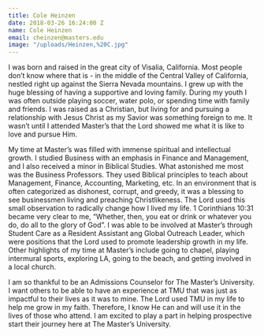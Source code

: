 ```yaml
---
title: Cole Heinzen
date: 2018-03-26 16:24:00 Z
name: Cole Heinzen
email: cheinzen@masters.edu
image: "/uploads/Heinzen,%20C.jpg"
---
```


I was born and raised in the great city of Visalia, California. Most people don’t know where that is - in the middle of the Central Valley of California, nestled right up against the Sierra Nevada mountains. I grew up with the huge blessing of having a supportive and loving family. During my youth I was often outside playing soccer, water polo, or spending time with family and friends. I was raised as a Christian, but living for and pursuing a relationship with Jesus Christ as my Savior was something foreign to me. It wasn’t until I attended Master’s that the Lord showed me what it is like to love and pursue Him.

My time at Master’s was filled with immense spiritual and intellectual growth. I studied Business with an emphasis in Finance and Management, and I also received a minor in Biblical Studies. What astonished me most was the Business Professors. They used Biblical principles to teach about Management, Finance, Accounting, Marketing, etc. In an environment that is often categorized as dishonest, corrupt, and greedy, it was a blessing to see businessmen living and preaching Christlikeness. The Lord used this small observation to radically change how l lived my life. 1 Corinthians 10:31 became very clear to me, “Whether, then, you eat or drink or whatever you do, do all to the glory of God”. I was able to be involved at Master’s through Student Care as a Resident Assistant ang Global Outreach Leader, which were positions that the Lord used to promote leadership growth in my life. Other highlights of my time at Master’s include going to chapel, playing intermural sports, exploring LA, going to the beach, and getting involved in a local church.

I am so thankful to be an Admissions Counselor for The Master’s University. I want others to be able to have an experience at TMU that was just as impactful to their lives as it was to mine. The Lord used TMU in my life to help me grow in my faith. Therefore, I know He can and will use it in the lives of those who attend. I am excited to play a part in helping prospective start their journey here at The Master’s University.